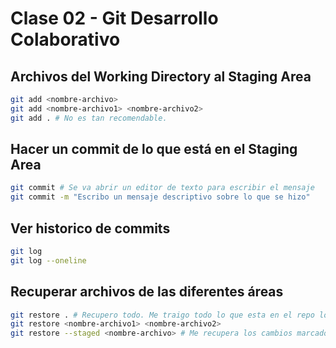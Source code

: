 # Clase 02 - Git Desarrollo Colaborativo

## Archivos del Working Directory al Staging Area

```sh
git add <nombre-archivo>
git add <nombre-archivo1> <nombre-archivo2>
git add . # No es tan recomendable.
```

## Hacer un commit de lo que está en el Staging Area

```sh
git commit # Se va abrir un editor de texto para escribir el mensaje
git commit -m "Escribo un mensaje descriptivo sobre lo que se hizo"
```

## Ver historico de commits

```sh
git log
git log --oneline
```

## Recuperar archivos de las diferentes áreas

```sh
git restore . # Recupero todo. Me traigo todo lo que esta en el repo local al working directory. Si tengo archivos modificados pierdo la modificaciones.
git restore <nombre-archivo1> <nombre-archivo2>
git restore --staged <nombre-archivo> # Me recupera los cambios marcados en el staging area al working directory
```
